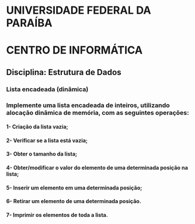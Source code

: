 # UNIVERSIDADE FEDERAL DA PARAÍBA
# CENTRO DE INFORMÁTICA
## Disciplina: Estrutura de Dados

### Lista encadeada (dinâmica)
### Implemente uma lista encadeada de inteiros, utilizando alocação dinâmica de memória, com as seguintes operações:

#### 1- Criação da lista vazia;
#### 2- Verificar se a lista está vazia;
#### 3- Obter o tamanho da lista;
#### 4- Obter/modificar o valor do elemento de uma determinada posição na lista;
#### 5- Inserir um elemento em uma determinada posição;
#### 6- Retirar um elemento de uma determinada posição.
#### 7- Imprimir os elementos de toda a lista.
